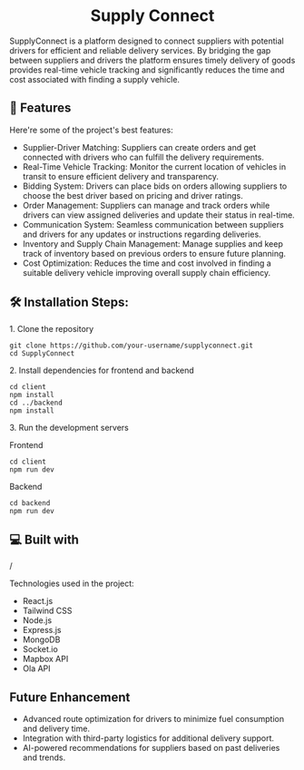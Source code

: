 <h1 align="center" id="title">Supply Connect</h1>

<p id="description">SupplyConnect is a platform designed to connect suppliers with potential drivers for efficient and reliable delivery services. By bridging the gap between suppliers and drivers the platform ensures timely delivery of goods provides real-time vehicle tracking and significantly reduces the time and cost associated with finding a supply vehicle.</p>

  
  
<h2>🧐 Features</h2>

Here're some of the project's best features:

*   Supplier-Driver Matching: Suppliers can create orders and get connected with drivers who can fulfill the delivery requirements.
*   Real-Time Vehicle Tracking: Monitor the current location of vehicles in transit to ensure efficient delivery and transparency.
*   Bidding System: Drivers can place bids on orders allowing suppliers to choose the best driver based on pricing and driver ratings.
*   Order Management: Suppliers can manage and track orders while drivers can view assigned deliveries and update their status in real-time.
*   Communication System: Seamless communication between suppliers and drivers for any updates or instructions regarding deliveries.
*   Inventory and Supply Chain Management: Manage supplies and keep track of inventory based on previous orders to ensure future planning.
*   Cost Optimization: Reduces the time and cost involved in finding a suitable delivery vehicle improving overall supply chain efficiency.

<h2>🛠️ Installation Steps:</h2>

<p>1. Clone the repository</p>

```
git clone https://github.com/your-username/supplyconnect.git
cd SupplyConnect
```

<p>2. Install dependencies for frontend and backend</p>

```
cd client
npm install
cd ../backend
npm install
```

<p>3. Run the development servers</p>
<p>Frontend</p>

```
cd client
npm run dev
```

<p>Backend</p>

```
cd backend
npm run dev
```  
  <link href="https://youtu.be/dzhyxFfUc2A" autoplay=false/>
<h2>💻 Built with</h2>/

Technologies used in the project:

*   React.js
*   Tailwind CSS
*   Node.js
*   Express.js
*   MongoDB
*   Socket.io
*   Mapbox API
*   Ola API

<h2>Future Enhancement </h2>

*  Advanced route optimization for drivers to minimize fuel consumption and delivery time.
*  Integration with third-party logistics for additional delivery support.
*  AI-powered recommendations for suppliers based on past deliveries and trends.

